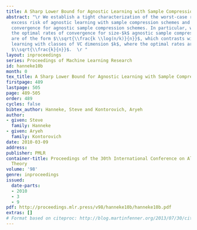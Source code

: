 ```yaml
---
title: A Sharp Lower Bound for Agnostic Learning with Sample Compression Schemes
abstract: "\r We establish a tight characterization of the worst-case rates for the
  excess risk of agnostic learning with sample compression schemes and for uniform
  convergence for agnostic sample compression schemes. In particular, we find that
  the optimal rates of convergence for size-$k$ agnostic sample compression schemes
  are of the form $\\sqrt{\\frac{k \\log(n/k)}{n}}$, which contrasts with agnostic
  learning with classes of VC dimension $k$, where the optimal rates are of the form
  $\\sqrt{\\frac{k}{n}}$.  \r "
layout: inproceedings
series: Proceedings of Machine Learning Research
id: hanneke10b
month: 0
tex_title: A Sharp Lower Bound for Agnostic Learning with Sample Compression Schemes
firstpage: 489
lastpage: 505
page: 489-505
order: 489
cycles: false
bibtex_author: Hanneke, Steve and Kontorovich, Aryeh
author:
- given: Steve
  family: Hanneke
- given: Aryeh
  family: Kontorovich
date: 2010-03-09
address: 
publisher: PMLR
container-title: Proceedings of the 30th International Conference on Algorithmic Learning
  Theory
volume: '98'
genre: inproceedings
issued:
  date-parts:
  - 2010
  - 3
  - 9
pdf: http://proceedings.mlr.press/v98/hanneke10b/hanneke10b.pdf
extras: []
# Format based on citeproc: http://blog.martinfenner.org/2013/07/30/citeproc-yaml-for-bibliographies/
---
```

